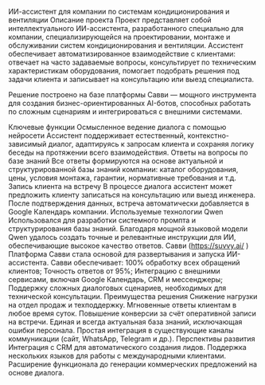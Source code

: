 ИИ-ассистент для компании по системам кондиционирования и вентиляции
Описание проекта
Проект представляет собой интеллектуального ИИ-ассистента, разработанного специально для компании, специализирующейся на проектировании, монтаже и обслуживании систем кондиционирования и вентиляции. Ассистент обеспечивает автоматизированное взаимодействие с клиентами: отвечает на часто задаваемые вопросы, консультирует по техническим характеристикам оборудования, помогает подобрать решения под задачи клиента и записывает на консультацию или выезд специалиста.

Решение построено на базе платформы Савви — мощного инструмента для создания бизнес-ориентированных AI-ботов, способных работать по сложным сценариям и интегрироваться с внешними системами.

Ключевые функции
Осмысленное ведение диалога с помощью нейросети
Ассистент поддерживает естественный, контекстно-зависимый диалог, адаптируясь к запросам клиента и сохраняя логику беседы на протяжении всего взаимодействия.
Ответы на вопросы по базе знаний
Все ответы формируются на основе актуальной и структурированной базы знаний компании: каталог оборудования, цены, условия монтажа, гарантии, нормативные требования и т.д.
Запись клиента на встречу
В процессе диалога ассистент может предложить клиенту записаться на консультацию или выезд инженера. После подтверждения данных, встреча автоматически добавляется в Google Календарь компании.
Используемые технологии
Qwen
Использовался для разработки системного промпта и структурирования базы знаний. Благодаря мощной языковой модели Qwen удалось создать точные и релевантные инструкции для ИИ, обеспечивающие высокое качество ответов.
Савви (https://suvvy.ai/ )
Платформа Савви стала основой для развертывания и запуска ИИ-ассистента. Савви обеспечивает:
100% обработку всех обращений клиентов;
Точность ответов от 95%;
Интеграцию с внешними сервисами, включая Google Календарь, CRM и мессенджеры;
Поддержку сложных диалоговых сценариев, необходимых для технической консультации.
Преимущества решения
Снижение нагрузки на отдел продаж и техподдержку.
Мгновенные ответы клиентам в любое время суток.
Повышение конверсии за счёт оперативной записи на встречи.
Единая и всегда актуальная база знаний, исключающая ошибки персонала.
Простая интеграция в существующие каналы коммуникации (сайт, WhatsApp, Telegram и др.).
Перспективы развития
Интеграция с CRM для автоматического создания лидов.
Поддержка нескольких языков для работы с международными клиентами.
Расширение функционала до генерации коммерческих предложений на основе диалога.
